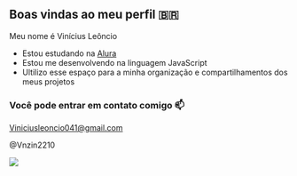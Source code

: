 ## Boas vindas ao meu perfil 🇧🇷

Meu nome é Vinícius Leôncio
- Estou estudando na [Alura](https://www.Alura.com.br)
- Estou me desenvolvendo na linguagem JavaScript
- Ultilizo esse espaço para a minha organização e compartilhamentos dos meus projetos

### Você pode entrar em contato comigo 📫

Viniciusleoncio041@gmail.com

@Vnzin2210

![](https://media1.tenor.com/m/KTKq6U__w3EAAAAd/dempsey-roll-ippo.gif)
